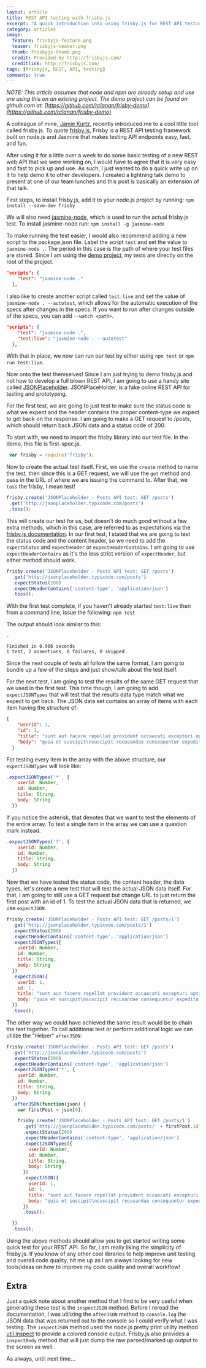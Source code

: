 ```yaml
---
layout: article
title: REST API testing with frisby.js
excerpt: "A quick introduction into using frisby.js for REST API testing."
category: articles
image:
  feature: frisbyjs-feature.png
  teaser: frisbyjs-teaser.png
  thumb: frisbyjs-thumb.png
  credit: Provided by http://frisbyjs.com/
  creditlink: http://frisbyjs.com/
tags: [frisbyjs, REST, API, testing]
comments: true
---
```


*NOTE: This article assumes that node and npm are already setup and use are using this on an existing project. The demo project can be found on github.com at: [https://github.com/rclanan/frisby-demo](https://github.com/rclanan/frisby-demo)*

A colleague of mine, [Jamie Kurtz](http://www.jamiekurtz.com/), recently introduced me to a cool little tool called frisby.js. To quote [frisby.js](http://frisbyjs.com), Frisby is a REST API testing framework built on node.js and Jasmine that makes
testing API endpoints easy, fast, and fun.

After using it for a little over a week to do some basic testing of a new REST web API that we were working on, I would have to agree that it is very easy and fast to pick up and use. As such, I just wanted to do a quick write up on it to help demo it to other developers. I created a lightning talk demo to present at one of our team lunches and this post is basically an extension of that talk.

First steps, to install frisby.js, add it to your node.js project by running:
`npm install --save-dev frisby`

We will also need [jasmine-node](https://www.npmjs.com/package/jasmine-node), which is used to run the actual frisby.js test. To install jasmine-node run:
`npm install -g jasmine-node`

To make running the test easier, I would also recommend adding a new script to the package.json file. Label the script `test` and set the value to `jasmine-node .`. The period in this case is the path of where your test files are stored. Since I am using the [demo project](https://github.com/rclanan/frisby-demo), my tests are directly on the root of the project.
```json
"scripts": {
    "test": "jasmine-node ."
  },
```

I also like to create another script called `test:live` and set the value of `jasmine-node . --autotest`, which allows for the automatic execution of the specs after changes in the specs. If you want to run after changes outside of the specs, you can add `--watch <path>`.
```json
"scripts": {
    "test": "jasmine-node .",
    "test:live": "jasmine-node . --autotest"
  },
```

With that in place, we now can run our test by either using `npm test` or `npm run test:live`.

Now onto the test themselves! Since I am just trying to demo frisby.js and not how to develop a full blown REST API, I am going to use a handy site called [JSONPlaceholder](http://jsonplaceholder.typicode.com/). JSONPlaceHolder, is a fake online REST API for testing and prototyping.

For the first test, we are going to just test to make sure the status code is what we expect and the header contains the proper content-type we expect to get back on the response. I am going to make a GET request to /posts, which should return back JSON data and a status code of 200.

To start with, we need to import the frisby library into our test file. In the demo, this file is first-spec.js.
```javascript
 var frisby = require('frisby');
```
Now to create the actual test itself. First, we use the `create` method to name the test, then since this is a GET request, we will use the `get` method and pass in the URL of where we are issuing the command to. After that, we `toss` the frisby, I mean test!
 ```javascript
 frisby.create('JSONPlaceholder - Posts API test: GET /posts')
  .get('http://jsonplaceholder.typicode.com/posts')
  .toss();
 ```
This will create our test for us, but doesn't do much good without a few extra methods, which in this case, are referred to as expectations via the [frisby.js documentation](http://frisbyjs.com/docs/api/). In our first test, I stated that we are going to test the status code and the content header, so we need to add the `expectStatus` and `expectHeader` or `expectHeaderContains`. I am going to use `expectHeaderContains` as it's the less strict version of `expectHeader`, but either method should work.
```javascript
frisby.create('JSONPlaceholder - Posts API test: GET /posts')
  .get('http://jsonplaceholder.typicode.com/posts')
  .expectStatus(200)
  .expectHeaderContains('content-type', 'application/json')
  .toss();
```

With the first test complete, if you haven't already started `test:live` then from a command line, issue the following: `npm test`

The output should look similar to this:
```console
.

Finished in 0.906 seconds
1 test, 2 assertions, 0 failures, 0 skipped
```

Since the next couple of tests all follow the same format, I am going to bundle up a few of the steps and just show/talk about the test itself.

For the next test, I am going to test the results of the same GET request that we used in the first test. This time though, I am going to add `expectJSONTypes` that will test that the results data type match what we expect to get back. The JSON data set contains an array of items with each item having the structure of:
```json
{
    "userId": 1,
    "id": 1,
    "title": "sunt aut facere repellat provident occaecati excepturi optio reprehenderit",
    "body": "quia et suscipit\nsuscipit recusandae consequuntur expedita et cum\nreprehenderit molestiae ut ut quas totam\nnostrum rerum est autem sunt rem eveniet architecto"
  }
```

For testing every item in the array with the above structure, our `expectJSONTypes` will look like:
```javascript
.expectJSONTypes('*', {
    userId: Number,
    id: Number,
    title: String,
    body: String
  })
```

If you notice the asterisk, that denotes that we want to test the elements of the entire array. To test a single item in the array we can use a question mark instead.
```javascript
.expectJSONTypes('?', {
    userId: Number,
    id: Number,
    title: String,
    body: String
  })
```

Now that we have tested the status code, the content header, the data types, let's create a new test that will test the actual JSON data itself. For that, I am going to still use a GET request but change URL to just return the first post with an id of 1. To test the actual JSON data that is returned, we use `expectJSON`.
```javascript
frisby.create('JSONPlaceholder - Posts API test: GET /posts/1')
  .get('http://jsonplaceholder.typicode.com/posts/1')
  .expectStatus(200)
  .expectHeaderContains('content-type', 'application/json')
  .expectJSONTypes({
    userId: Number,
    id: Number,
    title: String,
    body: String
  })
  .expectJSON({
    userId: 1,
    id: 1,
    title: "sunt aut facere repellat provident occaecati excepturi optio reprehenderit",
    body: "quia et suscipit\nsuscipit recusandae consequuntur expedita et cum\nreprehenderit molestiae ut ut quas totam\nnostrum rerum est autem sunt rem eveniet architecto"
  })
  .toss();
```

The other way we could have achieved the same result would be to chain the test together. To call additional test or perform additional logic we can utilize the "Helper" `afterJSON`:
```javascript
frisby.create('JSONPlaceholder - Posts API test: GET /posts')
  .get('http://jsonplaceholder.typicode.com/posts')
  .expectStatus(200)
  .expectHeaderContains('content-type', 'application/json')
  .expectJSONTypes('*', {
    userId: Number,
    id: Number,
    title: String,
    body: String
  })
  .afterJSON(function(json) {
    var firstPost = json[0];

    frisby.create('JSONPlaceholder - Posts API test: GET /posts/1')
      .get('http://jsonplaceholder.typicode.com/posts/' + firstPost.id)
      .expectStatus(200)
      .expectHeaderContains('content-type', 'application/json')
      .expectJSONTypes({
        userId: Number,
        id: Number,
        title: String,
        body: String
      })
      .expectJSON({
        userId: 1,
        id: 1,
        title: "sunt aut facere repellat provident occaecati excepturi optio reprehenderit",
        body: "quia et suscipit\nsuscipit recusandae consequuntur expedita et cum\nreprehenderit molestiae ut ut quas totam\nnostrum rerum est autem sunt rem eveniet architecto"
      })
      .toss();

  })
  .toss();
```

Using the above methods should allow you to get started writing some quick test for your REST API. So far, I am really liking the simplicity of frisby.js. If you know of any other cool libraries to help improve unit testing and overall code quality, hit me up as I am always looking for new tools/ideas on how to improve my code quality and overall workflow!

## Extra

Just a quick note about another method that I find to be very useful when generating these test is the `inspectJSON` method. Before I reread the documentation, I was utilizing the `afterJSON` method to `console.log` the JSON data that was returned out to the console so I could verify what I was testing. The `inspectJSON` method used the node.js pretty print utility method [util.inspect](https://nodejs.org/api/util.html#util_util_inspect_object_options) to provide a colored console output. Frisby.js also provides a `inspectBody` method that will just dump the raw parsed/marked up output to the screen as well.

As always, until next time...
